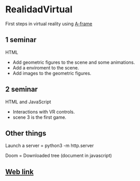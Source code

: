 # RealidadVirtual

First steps in virtual reality using [A-frame](https://aframe.io/)

## 1 seminar
HTML
- Add geometric figures to the scene and some animations.
- Add a enviroment to the scene.
- Add images to the geometric figures.

## 2 seminar
HTML and JavaScript
- Interactions with VR controls. 
- scene 3 is the first game.

## Other things
Launch a server = python3 -m http.server

Doom = Downloaded tree (document in javascript)

## [Web link](https://roninad.github.io/RealidadVirtual/)
